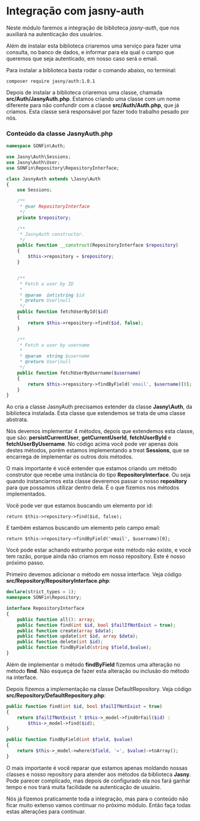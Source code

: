 # Integração com jasny-auth

Neste módulo faremos a integração de biblioteca *jasny-auth*, que nos auxiliará na autenticação dos usuários.

Além de instalar esta biblioteca criaremos uma serviço para fazer uma consulta, no banco de dados, e informar para ela qual o campo que queremos que seja autenticado, em nosso caso será o email.

Para instalar a biblioteca basta rodar o comando abaixo, no terminal:

`composer require jasny/auth:1.0.1`

Depois de instalar a biblioteca criaremos uma classe, chamada **src/Auth/JasnyAuth.php**. Estamos criando uma classe com um nome diferente para não confundir com a classe **src/Auth/Auth.php**, que já criamos. Esta classe será responsável por fazer todo trabalho pesado por nós.

### Conteúdo da classe JasnyAuth.php

```php
namespace SONFin\Auth;

use Jasny\Auth\Sessions;
use Jasny\Auth\User;
use SONFin\Repository\RepositoryInterface;

class JasnyAuth extends \Jasny\Auth
{
    use Sessions;

    /**
     * @var RepositoryInterface
     */
    private $repository;

    /**
     * JasnyAuth constructor.
     */
    public function __construct(RepositoryInterface $repository)
    {
        $this->repository = $repository;
    }


    /**
     * Fetch a user by ID
     *
     * @param  int|string $id
     * @return User|null
     */
    public function fetchUserById($id)
    {
        return $this->repository->find($id, false);
    }

    /**
     * Fetch a user by username
     *
     * @param  string $username
     * @return User|null
     */
    public function fetchUserByUsername($username)
    {
        return $this->repository->findByField('email', $username)[0];
    }
}
```

Ao cria a classe JasnyAuth precisamos extender da classe **Jasny\Auth**, da biblioteca instalada. Esta classe que estendemos se trata de uma classe abstrata.

Nós devemos implementar 4 métodos, depois que extendemos esta classe, que são: **persistCurrentUser**, **getCurrentUserId**, **fetchUserById** e **fetchUserByUsername**. No código acima você pode ver apenas dois destes métodos, porém estamos implementando a treat **Sessions**, que se encarrega de implementar os outros dois métodos.

O mais importante é você entender que estamos criando um método construtor que recebe uma instância do tipo **RepositoryInterface**. Ou seja quando instanciarmos esta classe deveremos passar o nosso **repository** para que possamos utilizar dentro dela. É o que fizemos nos métodos implementados.

Você pode ver que estamos buscando um elemento por id:

`return $this->repository->find($id, false);`

E também estamos buscando um elemento pelo campo email:

`return $this->repository->findByField('email', $username)[0];`

Você pode estar achando estranho porque este método não existe, e você tem razão, porque ainda não criamos em nosso repository. Este é nosso próximo passo.

Primeiro devemos adicionar o método em nossa interface. Veja código **src/Repository/RepositoryInterface.php**:

```php
declare(strict_types = 1);
namespace SONFin\Repository;

interface RepositoryInterface
{
    public function all(): array;
    public function find(int $id, bool $failIfNotExist = true);
    public function create(array $data);
    public function update(int $id, array $data);
    public function delete(int $id);
    public function findByField(string $field,$value);
}
```

Além de implementar o método **findByField** fizemos uma alteração no método **find**. Não esqueça de fazer esta alteração ou inclusão do método na interface.

Depois fizemos a implementação na classe DefaultRepository. Veja código **src/Repository/DefaultRepository.php**:

```php
public function find(int $id, bool $failIfNotExist = true)
{
    return $failIfNotExist ? $this->_model->findOrFail($id) :
        $this->_model->find($id);
}

public function findByField(int $field, $value)
{
    return $this->_model->where($field, '=', $value)->toArray();
}
```

O mais importante é você reparar que estamos apenas moldando nossas classes e nosso repository para atender aos métodos da biblioteca **Jasny**. Pode parecer complicado, mas depois de configurado ela nos fará ganhar tempo e nos trará muita facilidade na autenticação de usuário.

Nós já fizemos praticamente toda a integração, mas para o conteúdo não ficar muito extenso vamos continuar no próximo módulo. Então faça todas estas alterações para continuar.